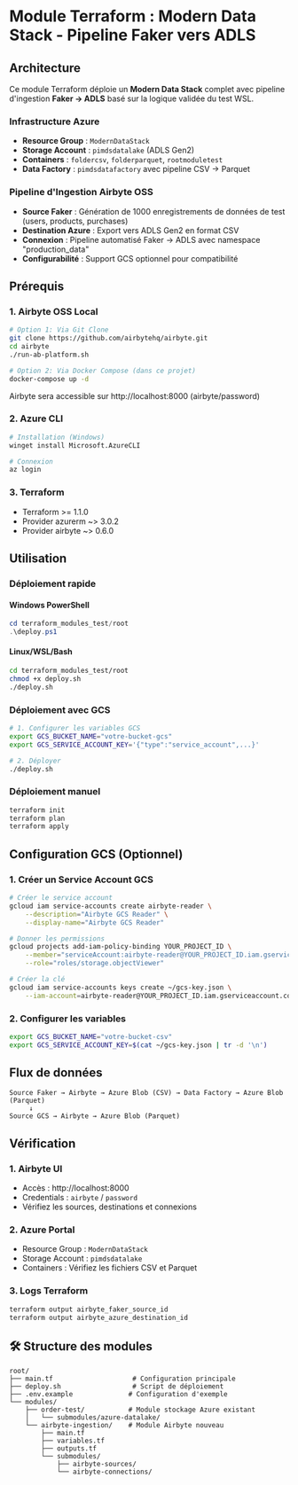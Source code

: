 # Module Terraform : Modern Data Stack - Pipeline Faker vers ADLS

## Architecture

Ce module Terraform déploie un **Modern Data Stack** complet avec pipeline d'ingestion **Faker → ADLS** basé sur la logique validée du test WSL.

### **Infrastructure Azure**
- **Resource Group** : `ModernDataStack`
- **Storage Account** : `pimdsdatalake` (ADLS Gen2)
- **Containers** : `foldercsv`, `folderparquet`, `rootmoduletest`
- **Data Factory** : `pimdsdatafactory` avec pipeline CSV → Parquet

### **Pipeline d'Ingestion Airbyte OSS**
- **Source Faker** : Génération de 1000 enregistrements de données de test (users, products, purchases)
- **Destination Azure** : Export vers ADLS Gen2 en format CSV
- **Connexion** : Pipeline automatisé Faker → ADLS avec namespace "production_data"
- **Configurabilité** : Support GCS optionnel pour compatibilité

## Prérequis

### **1. Airbyte OSS Local**
```bash
# Option 1: Via Git Clone
git clone https://github.com/airbytehq/airbyte.git
cd airbyte
./run-ab-platform.sh

# Option 2: Via Docker Compose (dans ce projet)
docker-compose up -d
```
Airbyte sera accessible sur http://localhost:8000 (airbyte/password)

### **2. Azure CLI**
```bash
# Installation (Windows)
winget install Microsoft.AzureCLI

# Connexion
az login
```

### **3. Terraform**
- Terraform >= 1.1.0
- Provider azurerm ~> 3.0.2
- Provider airbyte ~> 0.6.0

## Utilisation

### **Déploiement rapide**

#### **Windows PowerShell**
```powershell
cd terraform_modules_test/root
.\deploy.ps1
```

#### **Linux/WSL/Bash**
```bash
cd terraform_modules_test/root
chmod +x deploy.sh
./deploy.sh
```

### **Déploiement avec GCS**
```bash
# 1. Configurer les variables GCS
export GCS_BUCKET_NAME="votre-bucket-gcs"
export GCS_SERVICE_ACCOUNT_KEY='{"type":"service_account",...}'

# 2. Déployer
./deploy.sh
```

### **Déploiement manuel**
```bash
terraform init
terraform plan
terraform apply
```

## Configuration GCS (Optionnel)

### **1. Créer un Service Account GCS**
```bash
# Créer le service account
gcloud iam service-accounts create airbyte-reader \
    --description="Airbyte GCS Reader" \
    --display-name="Airbyte GCS Reader"

# Donner les permissions
gcloud projects add-iam-policy-binding YOUR_PROJECT_ID \
    --member="serviceAccount:airbyte-reader@YOUR_PROJECT_ID.iam.gserviceaccount.com" \
    --role="roles/storage.objectViewer"

# Créer la clé
gcloud iam service-accounts keys create ~/gcs-key.json \
    --iam-account=airbyte-reader@YOUR_PROJECT_ID.iam.gserviceaccount.com
```

### **2. Configurer les variables**
```bash
export GCS_BUCKET_NAME="votre-bucket-csv"
export GCS_SERVICE_ACCOUNT_KEY=$(cat ~/gcs-key.json | tr -d '\n')
```

## Flux de données

```
Source Faker → Airbyte → Azure Blob (CSV) → Data Factory → Azure Blob (Parquet)
     ↓
Source GCS → Airbyte → Azure Blob (Parquet)
```

## Vérification

### **1. Airbyte UI**
- Accès : http://localhost:8000
- Credentials : `airbyte` / `password`
- Vérifiez les sources, destinations et connexions

### **2. Azure Portal**
- Resource Group : `ModernDataStack`
- Storage Account : `pimdsdatalake`
- Containers : Vérifiez les fichiers CSV et Parquet

### **3. Logs Terraform**
```bash
terraform output airbyte_faker_source_id
terraform output airbyte_azure_destination_id
```

## 🛠️ Structure des modules

```
root/
├── main.tf                    # Configuration principale
├── deploy.sh                  # Script de déploiement
├── .env.example              # Configuration d'exemple
└── modules/
    ├── order-test/           # Module stockage Azure existant
    │   └── submodules/azure-datalake/
    └── airbyte-ingestion/    # Module Airbyte nouveau
        ├── main.tf
        ├── variables.tf
        ├── outputs.tf
        └── submodules/
            ├── airbyte-sources/
            └── airbyte-connections/
```